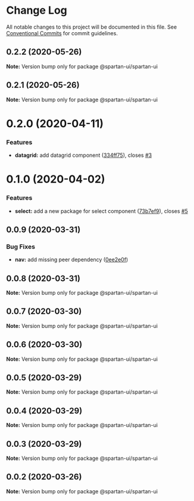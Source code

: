 # Change Log

All notable changes to this project will be documented in this file.
See [Conventional Commits](https://conventionalcommits.org) for commit guidelines.

## 0.2.2 (2020-05-26)

**Note:** Version bump only for package @spartan-ui/spartan-ui





## 0.2.1 (2020-05-26)

**Note:** Version bump only for package @spartan-ui/spartan-ui





# 0.2.0 (2020-04-11)


### Features

* **datagrid:** add datagrid component ([334ff75](https://github.com/spartan-ui/spartan-ui/commit/334ff75ec2fe7c08ebdcddef24f468a4b1fb8461)), closes [#3](https://github.com/spartan-ui/spartan-ui/issues/3)





# 0.1.0 (2020-04-02)


### Features

* **select:** add a new package for select component ([73b7ef9](https://github.com/spartan-ui/spartan-ui/commit/73b7ef9be60dd4a21f7853b6ce7eef6af04af9a2)), closes [#5](https://github.com/spartan-ui/spartan-ui/issues/5)





## 0.0.9 (2020-03-31)


### Bug Fixes

* **nav:** add missing peer dependency ([0ee2e0f](https://github.com/spartan-ui/spartan-ui/commit/0ee2e0f85b12f2f864f75d36b36edee2c8811f02))





## 0.0.8 (2020-03-31)

**Note:** Version bump only for package @spartan-ui/spartan-ui





## 0.0.7 (2020-03-30)

**Note:** Version bump only for package @spartan-ui/spartan-ui





## 0.0.6 (2020-03-30)

**Note:** Version bump only for package @spartan-ui/spartan-ui





## 0.0.5 (2020-03-29)

**Note:** Version bump only for package @spartan-ui/spartan-ui





## 0.0.4 (2020-03-29)

**Note:** Version bump only for package @spartan-ui/spartan-ui





## 0.0.3 (2020-03-29)

**Note:** Version bump only for package @spartan-ui/spartan-ui





## 0.0.2 (2020-03-26)

**Note:** Version bump only for package @spartan-ui/spartan-ui

